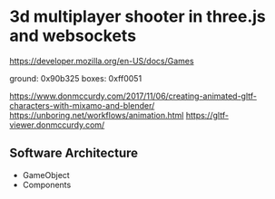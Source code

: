 # 3d multiplayer shooter in three.js and websockets

https://developer.mozilla.org/en-US/docs/Games

ground: 0x90b325
boxes: 0xff0051

https://www.donmccurdy.com/2017/11/06/creating-animated-gltf-characters-with-mixamo-and-blender/
https://unboring.net/workflows/animation.html
https://gltf-viewer.donmccurdy.com/

## Software Architecture

* GameObject
* Components


